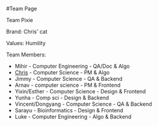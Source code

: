 #Team Page

Team Pixie

Brand: Chris' cat

Values: Humility


Team Members:
- Mihir - Computer Engineering - QA/Doc & Algo
- [Chris](https://rinsworth.github.io/) - Computer Science - PM & Algo
- Jimmy - Computer Science - QA & Backend
- Arnav - computer science - PM & Frontend
- Yixin/Esther - Computer Science - Design & Frontend
- Yunha - Comp sci - Design & Backend
- Vincent/Dongyang - Computer Science - QA & Backend
- Sarayu - Bioinformatics - Design & Frontend
- Luke - Computer Engineering - Algo & Backend

